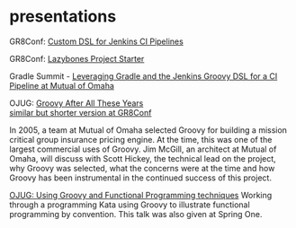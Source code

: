 # presentations
GR8Conf: [Custom DSL for Jenkins CI Pipelines](https://github.com/jshickey/GR8Conf-2017-Jenkins-Pipeline-DSL-Slides)

GR8Conf: [Lazybones Project Starter](https://jshickey.github.io/GR8Conf-2017-Lazybones-Slides/build/asciidoc/html5/slides.html#/using-lazybones-for-enterprise-starter-projects)

Gradle Summit - [Leveraging Gradle and the Jenkins Groovy DSL for a CI Pipeline at Mutual of Omaha](https://youtu.be/1mTve31Svh8)


OJUG: [Groovy After All These Years](https://youtu.be/qlWm384x_qQ) \
[similar but shorter version at GR8Conf](https://www.youtube.com/watch?v=CvpxRoLEq7M)

In 2005, a team at Mutual of Omaha selected Groovy for building a mission critical group insurance pricing engine. At the time, this was one of the largest commercial uses of Groovy. Jim McGill, an architect at Mutual of Omaha, will discuss with Scott Hickey, the technical lead on the project, why Groovy was selected, what the concerns were at the time and how Groovy has been instrumental in the continued success of this project.

[OJUG: Using Groovy and Functional Programming techniques](https://www.youtube.com/watch?v=Pfe4uhwkN3A)
Working through a programming Kata using Groovy to illustrate functional programming by convention. This talk was also given at Spring One.
